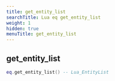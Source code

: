 ```yaml
---
title: get_entity_list
searchTitle: Lua eq get_entity_list
weight: 1
hidden: true
menuTitle: get_entity_list
---
```

## get_entity_list
```lua
eq.get_entity_list() -- Lua_EntityList
```